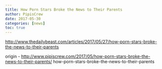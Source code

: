 ```yaml
---
title: How Porn Stars Broke the News to Their Parents
author: PipisCrew
date: 2017-05-30
categories: [news]
toc: true
---
```


http://www.thedailybeast.com/articles/2017/05/27/how-porn-stars-broke-the-news-to-their-parents

origin - http://www.pipiscrew.com/2017/05/how-porn-stars-broke-the-news-to-their-parents/ how-porn-stars-broke-the-news-to-their-parents